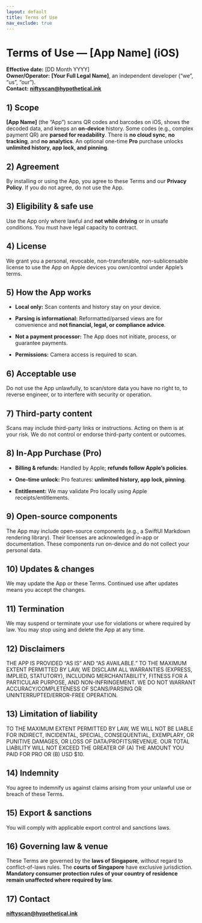 ```yaml
---
layout: default
title: Terms of Use
nav_exclude: true
---
```

# Terms of Use — [App Name] (iOS)

**Effective date:** [DD Month YYYY]  
**Owner/Operator:** **[Your Full Legal Name]**, an independent developer (“we”, “us”, “our”).  
**Contact:** **niftyscan@hypothetical.ink**

## 1) Scope

**[App Name]** (the “App”) scans QR codes and barcodes on iOS, shows the decoded data, and keeps an **on-device** history. Some codes (e.g., complex payment QR) are **parsed for readability**. There is **no cloud sync**, **no tracking**, and **no analytics**. An optional one-time **Pro** purchase unlocks **unlimited history, app lock, and pinning**.

## 2) Agreement

By installing or using the App, you agree to these Terms and our **Privacy Policy**. If you do not agree, do not use the App.

## 3) Eligibility & safe use

Use the App only where lawful and **not while driving** or in unsafe conditions. You must have legal capacity to contract.

## 4) License

We grant you a personal, revocable, non-transferable, non-sublicensable license to use the App on Apple devices you own/control under Apple’s terms.

## 5) How the App works

- **Local only:** Scan contents and history stay on your device.
    
- **Parsing is informational:** Reformatted/parsed views are for convenience and **not financial, legal, or compliance advice**.
    
- **Not a payment processor:** The App does not initiate, process, or guarantee payments.
    
- **Permissions:** Camera access is required to scan.
    

## 6) Acceptable use

Do not use the App unlawfully, to scan/store data you have no right to, to reverse engineer, or to interfere with security or operation.

## 7) Third-party content

Scans may include third-party links or instructions. Acting on them is at your risk. We do not control or endorse third-party content or outcomes.

## 8) In-App Purchase (Pro)

- **Billing & refunds:** Handled by Apple; **refunds follow Apple’s policies**.
    
- **One-time unlock:** Pro features: **unlimited history, app lock, pinning**.
    
- **Entitlement:** We may validate Pro locally using Apple receipts/entitlements.
    

## 9) Open-source components

The App may include open-source components (e.g., a SwiftUI Markdown rendering library). Their licenses are acknowledged in-app or documentation. These components run on-device and do not collect your personal data.

## 10) Updates & changes

We may update the App or these Terms. Continued use after updates means you accept the changes.

## 11) Termination

We may suspend or terminate your use for violations or where required by law. You may stop using and delete the App at any time.

## 12) Disclaimers

THE APP IS PROVIDED “AS IS” AND “AS AVAILABLE.” TO THE MAXIMUM EXTENT PERMITTED BY LAW, WE DISCLAIM ALL WARRANTIES (EXPRESS, IMPLIED, STATUTORY), INCLUDING MERCHANTABILITY, FITNESS FOR A PARTICULAR PURPOSE, AND NON-INFRINGEMENT. WE DO NOT WARRANT ACCURACY/COMPLETENESS OF SCANS/PARSING OR UNINTERRUPTED/ERROR-FREE OPERATION.

## 13) Limitation of liability

TO THE MAXIMUM EXTENT PERMITTED BY LAW, WE WILL NOT BE LIABLE FOR INDIRECT, INCIDENTAL, SPECIAL, CONSEQUENTIAL, EXEMPLARY, OR PUNITIVE DAMAGES, OR LOSS OF DATA/PROFITS/REVENUE. OUR TOTAL LIABILITY WILL NOT EXCEED THE GREATER OF (A) THE AMOUNT YOU PAID FOR PRO OR (B) USD $10.

## 14) Indemnity

You agree to indemnify us against claims arising from your unlawful use or breach of these Terms.

## 15) Export & sanctions

You will comply with applicable export control and sanctions laws.

## 16) Governing law & venue

These Terms are governed by the **laws of Singapore**, without regard to conflict-of-laws rules. The **courts of Singapore** have exclusive jurisdiction. **Mandatory consumer protection rules of your country of residence remain unaffected where required by law.**

## 17) Contact

**niftyscan@hypothetical.ink**